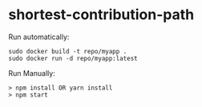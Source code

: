 # shortest-contribution-path

Run automatically: 
```
sudo docker build -t repo/myapp .
sudo docker run -d repo/myapp:latest
```

Run Manually:
```
> npm install OR yarn install
> npm start
```
